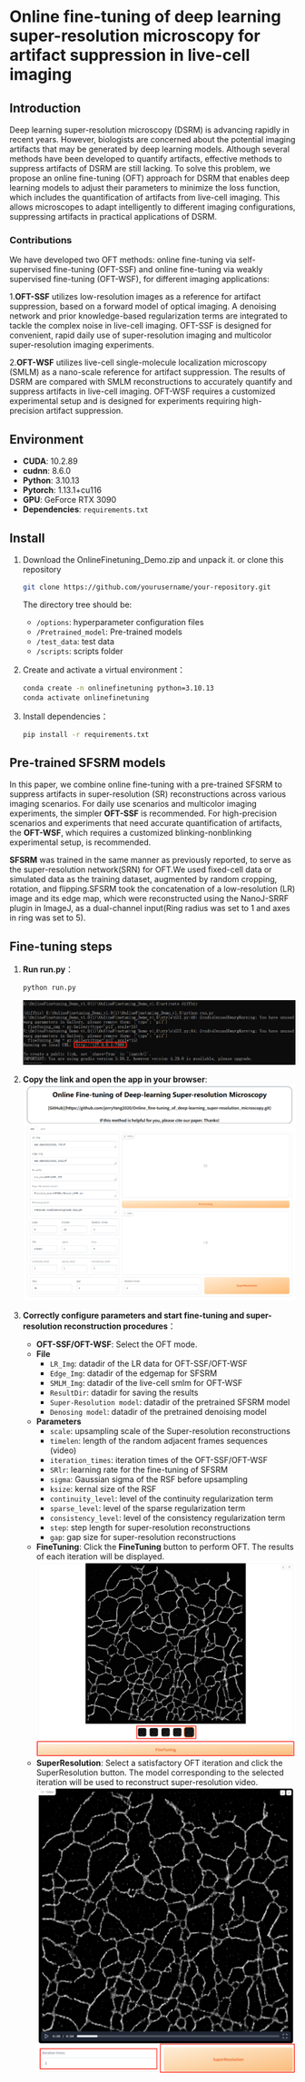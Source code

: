 # Online fine-tuning of deep learning super-resolution microscopy for artifact suppression in live-cell imaging

## Introduction

Deep learning super-resolution microscopy (DSRM) is advancing rapidly in recent years. 
However, biologists are concerned about the potential imaging artifacts that may be generated by deep learning models. 
Although several methods have been developed to quantify artifacts, effective methods to suppress artifacts of DSRM are still lacking. 
To solve this problem, we propose an online fine-tuning (OFT) approach for DSRM that enables deep learning models to adjust their parameters
to minimize the loss function, which includes the quantification of artifacts from live-cell imaging. 
This allows microscopes to adapt intelligently to different imaging configurations, suppressing artifacts in practical applications of DSRM.

### Contributions 
We have developed two OFT methods: online fine-tuning via self-supervised fine-tuning (OFT-SSF) and online fine-tuning via weakly supervised fine-tuning (OFT-WSF), for different imaging applications:

 1.**OFT-SSF** utilizes low-resolution images as a reference for artifact suppression, 
based on a forward model of optical imaging. A denoising network and prior knowledge-based 
regularization terms are integrated to tackle the complex noise in live-cell imaging. 
OFT-SSF is designed for convenient, rapid daily use of super-resolution imaging 
and multicolor super-resolution imaging experiments.  

2.**OFT-WSF** utilizes live-cell single-molecule localization microscopy (SMLM) as a nano-scale 
reference for artifact suppression. The results of DSRM are compared with SMLM reconstructions 
to accurately quantify and suppress artifacts in live-cell imaging. OFT-WSF requires a customized 
experimental setup and is designed for experiments requiring high-precision artifact suppression. 




## Environment

- **CUDA**: 10.2.89
- **cudnn**: 8.6.0
- **Python**: 3.10.13
- **Pytorch**: 1.13.1+cu116
- **GPU**: GeForce RTX 3090
- **Dependencies**:  `requirements.txt`

## Install
1. Download the OnlineFinetuning_Demo.zip and unpack it. or clone this repository
   ```bash
   git clone https://github.com/yourusername/your-repository.git
   ```
   The directory tree should be:
   - `/options`: hyperparameter configuration files
   - `/Pretrained_model`: Pre-trained models
   - `/test_data`: test data
   - `/scripts`: scripts folder

2. Create and activate a virtual environment：
   ```bash
   conda create -n onlinefinetuning python=3.10.13
   conda activate onlinefinetuning
   ```

3. Install dependencies：
   ```bash
   pip install -r requirements.txt
   ```
## Pre-trained SFSRM models

In this paper, we combine online fine-tuning with a pre-trained SFSRM 
to suppress artifacts in super-resolution (SR) reconstructions across 
various imaging scenarios. For daily use scenarios and multicolor imaging 
experiments, the simpler **OFT-SSF** is recommended. 
For high-precision scenarios and experiments that need accurate quantification 
of artifacts, the **OFT-WSF**, which requires a customized blinking-nonblinking experimental setup, is recommended.
  
**SFSRM** was trained in the same manner as previously reported, to serve as the super-resolution network(SRN)
for OFT.We used fixed-cell data or simulated data as the training dataset, 
augmented by random cropping, rotation, and flipping.SFSRM took the concatenation of a 
low-resolution (LR) image and its edge map, which were reconstructed using the 
NanoJ-SRRF plugin in ImageJ, as a dual-channel input(Ring radius was set to 1 and axes in ring was set to 5). 


## Fine-tuning steps
1. **Run run.py**：
   ```bash
   python run.py
   ```
   ![alt text](image/1.png)

2. **Copy the link and open the app in your browser**:
   ![alt text](image/2.png)

3. **Correctly configure parameters and start fine-tuning and super-resolution reconstruction procedures**：
   - **OFT-SSF/OFT-WSF**: Select the OFT mode.
   - **File**
      - `LR_Img`: datadir of the LR data for OFT-SSF/OFT-WSF
      - `Edge_Img`: datadir of the edgemap for SFSRM
      - `SMLM_Img`: datadir of the live-cell smlm for OFT-WSF
      - `ResultDir`: datadir for saving the results
      - `Super-Resolution model`: datadir of the pretrained SFSRM model
      - `Denosing model`: datadir of the pretrained denoising model
   - **Parameters**
      - `scale`: upsampling scale of the Super-resolution reconstructions
      - `timelen`: length of the random adjacent frames sequences (video)
      - `iteration_times`: iteration times of the OFT-SSF/OFT-WSF
      - `SRlr`: learning rate for the fine-tuning of SFSRM
      - `sigma`: Gaussian sigma of the RSF before upsampling
      - `ksize`: kernal size of the RSF
      - `continuity_level`: level of the continuity regularization term
      - `sparse_level`: level of the sparse regularization term
      - `consistency_level`: level of the consistency regularization term
      - `step`: step length for super-resolution reconstructions
      - `gap`: gap size for super-resolution reconstructions
   - **FineTuning**: Click the **FineTuning** button to perform OFT. The results of each iteration will be displayed.
   ![alt text](image/4.png)
   - **SuperResolution**: Select a satisfactory OFT iteration and click the SuperResolution button. The model corresponding to the selected iteration will be used to reconstruct super-resolution  video.
   ![alt text](image/5.png)


